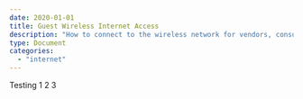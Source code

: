 ```yaml
---
date: 2020-01-01
title: Guest Wireless Internet Access
description: "How to connect to the wireless network for vendors, consultants, or guest users."
type: Document
categories:
  - "internet"
---
```

Testing 1 2 3 
